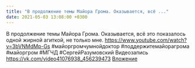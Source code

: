 ```yaml
---
title: "В продолжение темы Майора Грома. Оказывается, всё ..."
date: 2021-05-03 13:08:00 +0300
---
```


В продолжение темы Майора Грома. Оказывается, всё это показалось одной жирной агиткой, не только мне.
https://www.youtube.com/watch?v=3bVNMdMp-Gs
#майоргромчумнойдоктор #поддержитемайорагрома #майоргром #МГЧД #СергейРазумовский
Видеозапись
<a class="vk-attach" href="https://vk.com/video41076938_456239473">https://vk.com/video41076938_456239473</a>
<a class="vk-attach" href="https://vk.com/video41076938_456239473">Вложение</a>
